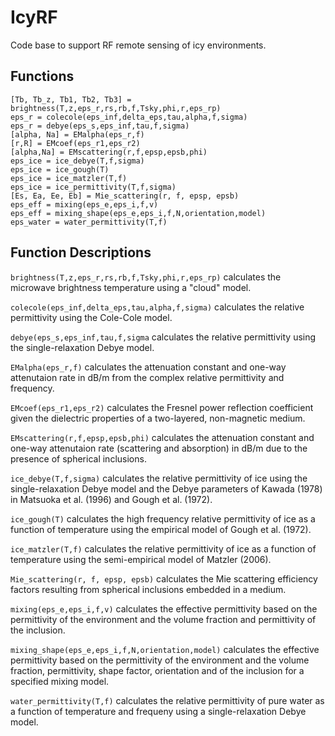 # IcyRF
Code base to support RF remote sensing of icy environments.

## Functions
```
[Tb, Tb_z, Tb1, Tb2, Tb3] = brightness(T,z,eps_r,rs,rb,f,Tsky,phi,r,eps_rp)
eps_r = colecole(eps_inf,delta_eps,tau,alpha,f,sigma)
eps_r = debye(eps_s,eps_inf,tau,f,sigma)
[alpha, Na] = EMalpha(eps_r,f)
[r,R] = EMcoef(eps_r1,eps_r2)
[alpha,Na] = EMscattering(r,f,epsp,epsb,phi)
eps_ice = ice_debye(T,f,sigma)
eps_ice = ice_gough(T)
eps_ice = ice_matzler(T,f)
eps_ice = ice_permittivity(T,f,sigma)
[Es, Ea, Ee, Eb] = Mie_scattering(r, f, epsp, epsb)
eps_eff = mixing(eps_e,eps_i,f,v)
eps_eff = mixing_shape(eps_e,eps_i,f,N,orientation,model)
eps_water = water_permittivity(T,f)
```

## Function Descriptions
`brightness(T,z,eps_r,rs,rb,f,Tsky,phi,r,eps_rp)` calculates the microwave brightness temperature using a "cloud" model.

`colecole(eps_inf,delta_eps,tau,alpha,f,sigma)` calculates the relative permittivity using the Cole-Cole model.

`debye(eps_s,eps_inf,tau,f,sigma` calculates the relative permittivity using the single-relaxation Debye model.

`EMalpha(eps_r,f)` calculates the attenuation constant and  one-way attenutaion rate in dB/m from the complex relative permittivity and frequency.

`EMcoef(eps_r1,eps_r2)` calculates the Fresnel power reflection coefficient given the dielectric properties of a two-layered, non-magnetic medium.

`EMscattering(r,f,epsp,epsb,phi)` calculates the attenuation constant and one-way attenutaion rate (scattering and absorption) in dB/m due to the presence of spherical inclusions.

`ice_debye(T,f,sigma)` calculates the relative permittivity of ice using the single-relaxation Debye model and the Debye parameters of Kawada (1978) in Matsuoka et al. (1996) and Gough et al. (1972).

`ice_gough(T)` calculates the high frequency relative permittivity of ice as a function of temperature using the empirical model of Gough et al. (1972).

`ice_matzler(T,f)` calculates the relative permittivity of ice as a function of temperature using the semi-empirical model of Matzler (2006).

`Mie_scattering(r, f, epsp, epsb)` calculates the Mie scattering efficiency factors resulting from spherical inclusions embedded in a medium.

`mixing(eps_e,eps_i,f,v)` calculates the effective permittivity based on the permittivity of the environment and the volume fraction and permittivity of the inclusion.

`mixing_shape(eps_e,eps_i,f,N,orientation,model)` calculates the effective permittivity based on the permittivity of the environment and the volume fraction, permittivity, shape factor, orientation and of the inclusion for a specified mixing model.

`water_permittivity(T,f)` calculates the relative permittivity of pure water as a function of temperature and frequeny using a single-relaxation Debye model.
